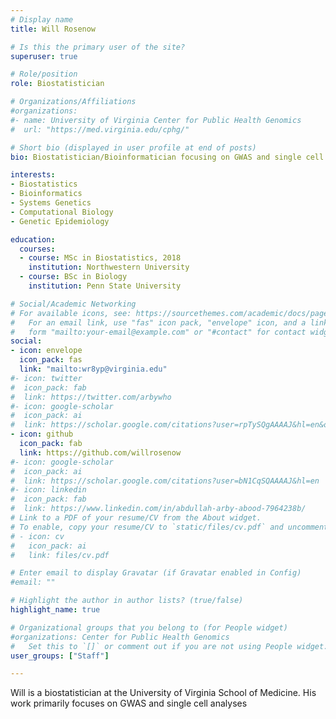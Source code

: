 ```yaml
---
# Display name
title: Will Rosenow

# Is this the primary user of the site?
superuser: true

# Role/position
role: Biostatistician

# Organizations/Affiliations
#organizations:
#- name: University of Virginia Center for Public Health Genomics
#  url: "https://med.virginia.edu/cphg/"

# Short bio (displayed in user profile at end of posts)
bio: Biostatistician/Bioinformatician focusing on GWAS and single cell analyses

interests:
- Biostatistics
- Bioinformatics
- Systems Genetics
- Computational Biology
- Genetic Epidemiology

education:
  courses:
  - course: MSc in Biostatistics, 2018
    institution: Northwestern University
  - course: BSc in Biology
    institution: Penn State University

# Social/Academic Networking
# For available icons, see: https://sourcethemes.com/academic/docs/page-builder/#icons
#   For an email link, use "fas" icon pack, "envelope" icon, and a link in the
#   form "mailto:your-email@example.com" or "#contact" for contact widget.
social:
- icon: envelope
  icon_pack: fas
  link: "mailto:wr8yp@virginia.edu"
#- icon: twitter
#  icon_pack: fab
#  link: https://twitter.com/arbywho
#- icon: google-scholar
#  icon_pack: ai
#  link: https://scholar.google.com/citations?user=rpTySQgAAAAJ&hl=en&oi=ao
- icon: github
  icon_pack: fab
  link: https://github.com/willrosenow
#- icon: google-scholar
#  icon_pack: ai
#  link: https://scholar.google.com/citations?user=bN1CqSQAAAAJ&hl=en
#- icon: linkedin
#  icon_pack: fab
#  link: https://www.linkedin.com/in/abdullah-arby-abood-7964238b/
# Link to a PDF of your resume/CV from the About widget.
# To enable, copy your resume/CV to `static/files/cv.pdf` and uncomment the lines below.
# - icon: cv
#   icon_pack: ai
#   link: files/cv.pdf

# Enter email to display Gravatar (if Gravatar enabled in Config)
#email: ""

# Highlight the author in author lists? (true/false)
highlight_name: true

# Organizational groups that you belong to (for People widget)
#organizations: Center for Public Health Genomics
#   Set this to `[]` or comment out if you are not using People widget.
user_groups: ["Staff"]

---
```


Will is a biostatistician at the University of Virginia School of Medicine. His work primarily focuses on GWAS and single cell analyses
